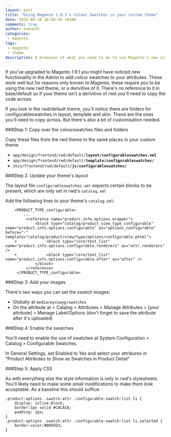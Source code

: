 ```yaml
---
layout: post
title: "Using Magento 1.9.1's Colour Swatches in your custom theme"
date: 2015-06-18 18:56:49 +0100
comments: true
author: kenneth
categories: 
 - magento
tags: 
 - magento
 - theme
description: A breakown of what you need to do to use Magento's new colour swatches in your custom theme
---
```


If you've upgraded to Magento 1.9.1 you might have noticed new functionality in the Admin to add colour swatches to your attributes. These work well but for reasons only known to Magento, these require you to be using the new rwd theme, or a derivitive of it. There's no reference to it in base/default so if your theme isn't a derivitive of rwd you'll need to copy the code across.

If you look in the rwd/default theme, you'll notice there are folders for configurableswatches in layout, template and skin. These are the ones you'll need to copy across. But there's also a bit of customisation needed.

###Step 1: Copy over the colourswatches files and folders

Copy these files from the rwd theme to the same places in your custom theme

- `app/design/frontend/rwd/default/`**`layout/configurableswatches.xml`**
- `app/design/frontend/rwd/default/`**`template/configurableswatches/`**
- `skin/frontend/rwd/default/`**`js/configurableswatches/`**

###Step 2: Update your theme's layout

The layout file `configurableswatches.xml` expects certain blocks to be present, which are only set in rwd's `catalog.xml`

Add the following lines to your theme's `catalog.xml`:

```
    <PRODUCT_TYPE_configurable>
        ...
         <reference name="product.info.options.wrapper">
             <block type="catalog/product_view_type_configurable" name="product.info.options.configurable" as="options_configurable" before="-" template="catalog/product/view/type/options/configurable.phtml">
    +             <block type="core/text_list" name="product.info.options.configurable.renderers" as="attr_renderers" />
    +             <block type="core/text_list" name="product.info.options.configurable.after" as="after" />
             </block>
         </reference>
     </PRODUCT_TYPE_configurable>
```

###Step 3: Add your images

There's two ways you can set the swatch images:

- Globally at `media/wysiwyg/swatches`
- On the attribute at > Catalog > Attributes > Manage Attributes > [your attribute] > Manage Label/Options (don't forget to save the attribute after it's uploaded)

###Step 4: Enable the swatches

You'll need to enable the use of swatches at System Configuration > Catalog > Configurable Swatches.

In General Settings, set Enabled to Yes and select your attribures in "Product Attributes to Show as Swatches in Product Detail"

###Step 5: Apply CSS

As with everything else the style information is only in rwd's stylesheets. You'll likely need to make some small modifications to make them look acceptable. As a baseline this should suffice:

    .product-options .swatch-attr .configurable-swatch-list li {
        display: inline-block;
        border:1px solid #CACACA;
        padding: 1px;
    }
    .product-options .swatch-attr .configurable-swatch-list li.selected {
        border-color:#0095D3;
    }

